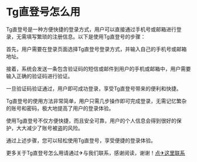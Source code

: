 # Tg直登号怎么用

Tg直登号是一种方便快捷的登录方式，用户可以直接通过手机号或邮箱进行登录，无需填写繁琐的注册信息。以下是使用Tg直登号的步骤：

首先，用户需要在登录页面选择Tg直登号登录方式，并输入自己的手机号或邮箱地址。

接着，系统会发送一条包含验证码的短信或邮件到用户的手机或邮箱中，用户需要输入正确的验证码进行验证。

一旦验证码验证通过，用户即可成功登录，享受Tg直登号带来的便利和快捷。

Tg直登号的使用方法非常简单，用户只需几步操作即可完成登录，无需记忆繁杂的账号和密码，极大地提高了用户的登录体验。

使用Tg直登号不仅方便快捷，而且安全可靠，用户的个人信息会得到很好的保护，大大减少了账号被盗的风险。

通过上述步骤，您可以轻松使用Tg直登号，享受便捷的登录体验。

更多关于Tg直登号怎么用请通过✈与我们联系，感谢阅读，谢谢！[点✈这里联系](https://bbs.k02.cc)